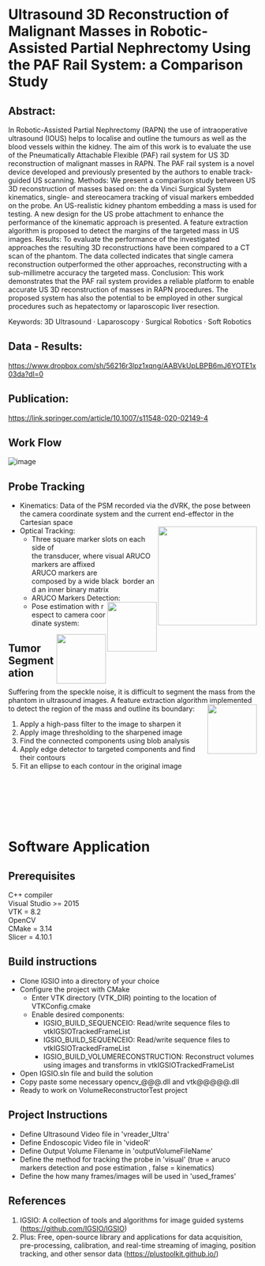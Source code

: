 # Ultrasound 3D Reconstruction of Malignant Masses in Robotic-Assisted Partial Nephrectomy Using the PAF Rail System: a Comparison Study
## Abstract: 
In Robotic-Assisted Partial Nephrectomy (RAPN) the use
of intraoperative ultrasound (IOUS) helps to localise and outline the tumours as
well as the blood vessels within the kidney. The aim of this work is to evaluate
the use of the Pneumatically Attachable Flexible (PAF) rail system for US 3D
reconstruction of malignant masses in RAPN. The PAF rail system is a novel device developed and previously presented by the authors to enable track-guided US
scanning. Methods: We present a comparison study between US 3D reconstruction
of masses based on: the da Vinci Surgical System kinematics, single- and stereocamera tracking of visual markers embedded on the probe. An US-realistic kidney
phantom embedding a mass is used for testing. A new design for the US probe
attachment to enhance the performance of the kinematic approach is presented.
A feature extraction algorithm is proposed to detect the margins of the targeted
mass in US images. Results: To evaluate the performance of the investigated approaches the resulting 3D reconstructions have been compared to a CT scan of
the phantom. The data collected indicates that single camera reconstruction outperformed the other approaches, reconstructing with a sub-millimetre accuracy
the targeted mass. Conclusion: This work demonstrates that the PAF rail system
provides a reliable platform to enable accurate US 3D reconstruction of masses in
RAPN procedures. The proposed system has also the potential to be employed in
other surgical procedures such as hepatectomy or laparoscopic liver resection.

Keywords: 3D Ultrasound · Laparoscopy · Surgical Robotics · Soft Robotics

## Data - Results:
https://www.dropbox.com/sh/56216r3lpz1xqng/AABVkUpLBPB6mJ6YOTE1x03da?dl=0

## Publication:
https://link.springer.com/article/10.1007/s11548-020-02149-4

## Work Flow

![image](https://user-images.githubusercontent.com/43147324/86966915-8c26b180-c172-11ea-88cb-542fc5696def.png)

## Probe Tracking
* Kinematics: Data of the PSM recorded via the dVRK, the pose between the camera coordinate system and the current end-effector in the Cartesian space      
* Optical Tracking: <img align="right" width="200" src="https://user-images.githubusercontent.com/43147324/86967256-1242f800-c173-11ea-9db6-70d94109540b.png">
  * Three square marker slots on each side of  the transducer, where visual ARUCO markers are affixed \
    ARUCO markers are composed by a wide black  border and an inner binary matrix 
  * ARUCO Markers Detection: <img align="right" width="100" src="https://user-images.githubusercontent.com/43147324/86968275-98137300-c174-11ea-99d7-53d2193a968d.png">
  * Pose estimation with respect to camera coordinate system:  
<img align="right" width="100" src="https://user-images.githubusercontent.com/43147324/86968424-d6a92d80-c174-11ea-8f91-ee04a5f4a432.png">

## Tumor Segmentation 
Suffering from the speckle noise, it is difficult to segment the mass from the phantom in ultrasound images. A feature extraction algorithm implemented to detect the region of the mass and outline its boundary:
<img align="right" width="100" src="https://user-images.githubusercontent.com/43147324/86969793-048f7180-c177-11ea-8fef-7d04aa7d209b.png">
1. Apply a high-pass filter to the image to sharpen it 
2. Apply image thresholding to the sharpened image
3. Find the connected components using blob analysis
4. Apply edge detector to targeted components and find their contours
5. Fit an ellipse to each contour in the original image

<br/><br/><br/><br/><br/>
# Software Application

## Prerequisites
C++ compiler \
Visual Studio >= 2015 \
VTK = 8.2 \
OpenCV \
CMake = 3.14 \
Slicer = 4.10.1 

## Build instructions
* Clone IGSIO into a directory of your choice
* Configure the project with CMake
  * Enter VTK directory (VTK_DIR) pointing to the location of VTKConfig.cmake
  * Enable desired components:
    * IGSIO_BUILD_SEQUENCEIO: Read/write sequence files to vtkIGSIOTrackedFrameList
    * IGSIO_BUILD_SEQUENCEIO: Read/write sequence files to vtkIGSIOTrackedFrameList
    * IGSIO_BUILD_VOLUMERECONSTRUCTION: Reconstruct volumes using images and transforms in vtkIGSIOTrackedFrameList
* Open IGSIO.sln file and build the solution
* Copy paste some necessary opencv_@@@.dll and vtk@@@@@.dll
* Ready to work on VolumeReconstructorTest project

## Project Instructions
* Define Ultrasound Video file in 'vreader_Ultra'
* Define Endoscopic Video file in 'videoR'
* Define Output Volume Filename in 'outputVolumeFileName'
* Define the method for tracking the probe in 'visual' (true = aruco markers detection and pose estimation , false = kinematics)
* Define the how many frames/images will be used in 'used_frames'

## References 
1) IGSIO: A collection of tools and algorithms for image guided systems (https://github.com/IGSIO/IGSIO)
2) Plus: Free, open-source library and applications for data acquisition, pre-processing, calibration, and real-time streaming of imaging, position tracking, and other sensor data (https://plustoolkit.github.io/)
